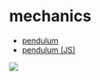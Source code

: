 # mechanics

* [pendulum](https://colab.research.google.com/github/fbeilstein/mechanics/blob/master/pendulum.ipynb)
* [pendulum (JS)](https://fbeilstein.github.io/mechanics/pendulum.html)

![](https://0rzdr.sse.codesandbox.io/?rnd=42)
